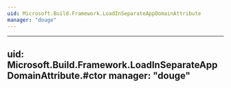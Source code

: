 ```yaml
---
uid: Microsoft.Build.Framework.LoadInSeparateAppDomainAttribute
manager: "douge"
---
```


---
uid: Microsoft.Build.Framework.LoadInSeparateAppDomainAttribute.#ctor
manager: "douge"
---
